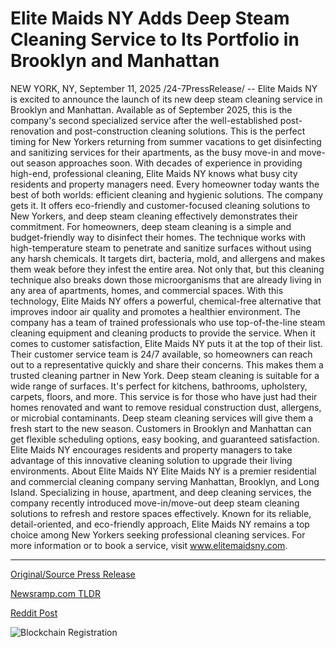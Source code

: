 # Elite Maids NY Adds Deep Steam Cleaning Service to Its Portfolio in Brooklyn and Manhattan

NEW YORK, NY, September 11, 2025 /24-7PressRelease/ -- Elite Maids NY is excited to announce the launch of its new deep steam cleaning service in Brooklyn and Manhattan. Available as of September 2025, this is the company's second specialized service after the well-established post-renovation and post-construction cleaning solutions. This is the perfect timing for New Yorkers returning from summer vacations to get disinfecting and sanitizing services for their apartments, as the busy move-in and move-out season approaches soon.   With decades of experience in providing high-end, professional cleaning, Elite Maids NY knows what busy city residents and property managers need. Every homeowner today wants the best of both worlds: efficient cleaning and hygienic solutions. The company gets it. It offers eco-friendly and customer-focused cleaning solutions to New Yorkers, and deep steam cleaning effectively demonstrates their commitment.  For homeowners, deep steam cleaning is a simple and budget-friendly way to disinfect their homes. The technique works with high-temperature steam to penetrate and sanitize surfaces without using any harsh chemicals. It targets dirt, bacteria, mold, and allergens and makes them weak before they infest the entire area. Not only that, but this cleaning technique also breaks down those microorganisms that are already living in any area of apartments, homes, and commercial spaces.   With this technology, Elite Maids NY offers a powerful, chemical-free alternative that improves indoor air quality and promotes a healthier environment. The company has a team of trained professionals who use top-of-the-line steam cleaning equipment and cleaning products to provide the service. When it comes to customer satisfaction, Elite Maids NY puts it at the top of their list. Their customer service team is 24/7 available, so homeowners can reach out to a representative quickly and share their concerns. This makes them a trusted cleaning partner in New York.  Deep steam cleaning is suitable for a wide range of surfaces. It's perfect for kitchens, bathrooms, upholstery, carpets, floors, and more. This service is for those who have just had their homes renovated and want to remove residual construction dust, allergens, or microbial contaminants. Deep steam cleaning services will give them a fresh start to the new season.  Customers in Brooklyn and Manhattan can get flexible scheduling options, easy booking, and guaranteed satisfaction. Elite Maids NY encourages residents and property managers to take advantage of this innovative cleaning solution to upgrade their living environments.  About Elite Maids NY Elite Maids NY is a premier residential and commercial cleaning company serving Manhattan, Brooklyn, and Long Island. Specializing in house, apartment, and deep cleaning services, the company recently introduced move-in/move-out deep steam cleaning solutions to refresh and restore spaces effectively. Known for its reliable, detail-oriented, and eco-friendly approach, Elite Maids NY remains a top choice among New Yorkers seeking professional cleaning services.  For more information or to book a service, visit www.elitemaidsny.com. 

---

[Original/Source Press Release](https://www.24-7pressrelease.com/press-release/526654/elite-maids-ny-adds-deep-steam-cleaning-service-to-its-portfolio-in-brooklyn-and-manhattan)
                    

[Newsramp.com TLDR](https://newsramp.com/curated-news/elite-maids-ny-launches-eco-friendly-deep-steam-cleaning-in-nyc/40611dd500ed053fcd378e453a67f233) 

 



[Reddit Post](https://www.reddit.com/r/newsramp/comments/1ne2h6c/elite_maids_ny_launches_ecofriendly_deep_steam/) 



![Blockchain Registration](https://cdn.newsramp.app/24-7PressRelease/qrcode/259/11/rubyQeao.webp)